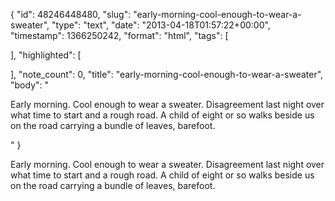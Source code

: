 {
  "id": 48246448480,
  "slug": "early-morning-cool-enough-to-wear-a-sweater",
  "type": "text",
  "date": "2013-04-18T01:57:22+00:00",
  "timestamp": 1366250242,
  "format": "html",
  "tags": [

  ],
  "highlighted": [

  ],
  "note_count": 0,
  "title": "early-morning-cool-enough-to-wear-a-sweater",
  "body": "<p>Early morning. Cool enough to wear a sweater. Disagreement last night over what time to start and a rough road. A child of eight or so walks beside us on the road carrying a bundle of leaves, barefoot.</p>"
}

<p>Early morning. Cool enough to wear a sweater. Disagreement last night over what time to start and a rough road. A child of eight or so walks beside us on the road carrying a bundle of leaves, barefoot.</p>